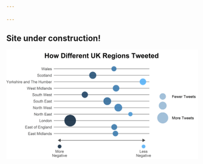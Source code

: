 ```yaml
---

---
```


## Site under construction!
![Image](/geosent_chart.png)



<!--stackedit_data:
eyJoaXN0b3J5IjpbLTIwMDE5MjA3NjBdfQ==
-->